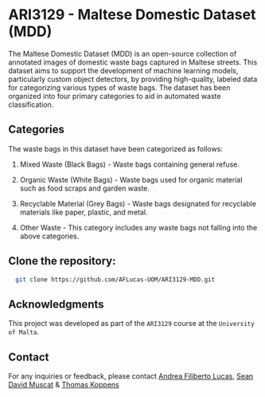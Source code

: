 # ARI3129 - Maltese Domestic Dataset (MDD)

The Maltese Domestic Dataset (MDD) is an open-source collection of annotated images of domestic waste bags captured in Maltese streets. This dataset aims to support the development of machine learning models, particularly custom object detectors, by providing high-quality, labeled data for categorizing various types of waste bags. The dataset has been organized into four primary categories to aid in automated waste classification.

## Categories
The waste bags in this dataset have been categorized as follows:

1. Mixed  Waste (Black Bags) - Waste bags containing general refuse.

2. Organic Waste (White Bags) - Waste bags used for organic material such as food scraps and garden waste.

3. Recyclable Material (Grey Bags) -  Waste bags designated for recyclable materials like paper, plastic, and metal.

4. Other Waste - This category includes any waste bags not falling into the above categories. 

## Clone the repository:
  ```bash
    git clone https://github.com/AFLucas-UOM/ARI3129-MDD.git
  ```

## Acknowledgments
This project was developed as part of the `ARI3129` course at the `University of Malta`.


## Contact
For any inquiries or feedback, please contact [Andrea Filiberto Lucas](mailto:andrea.f.lucas.22@um.edu.mt), [Sean David Muscat](mailto:sean.muscat.22@um.edu.mt) & [Thomas Koppens](mailto:thomas.koppens.22@um.edu.mt)
